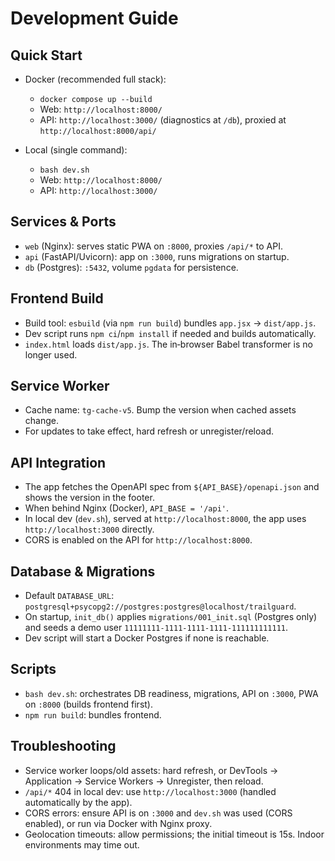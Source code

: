 # Development Guide

## Quick Start
- Docker (recommended full stack):
  - `docker compose up --build`
  - Web: `http://localhost:8000/`
  - API: `http://localhost:3000/` (diagnostics at `/db`), proxied at `http://localhost:8000/api/`

- Local (single command):
  - `bash dev.sh`
  - Web: `http://localhost:8000/`
  - API: `http://localhost:3000/`

## Services & Ports
- `web` (Nginx): serves static PWA on `:8000`, proxies `/api/*` to API.
- `api` (FastAPI/Uvicorn): app on `:3000`, runs migrations on startup.
- `db` (Postgres): `:5432`, volume `pgdata` for persistence.

## Frontend Build
- Build tool: `esbuild` (via `npm run build`) bundles `app.jsx` → `dist/app.js`.
- Dev script runs `npm ci`/`npm install` if needed and builds automatically.
- `index.html` loads `dist/app.js`. The in‑browser Babel transformer is no longer used.

## Service Worker
- Cache name: `tg-cache-v5`. Bump the version when cached assets change.
- For updates to take effect, hard refresh or unregister/reload.

## API Integration
- The app fetches the OpenAPI spec from `${API_BASE}/openapi.json` and shows the version in the footer.
- When behind Nginx (Docker), `API_BASE = '/api'`.
- In local dev (`dev.sh`), served at `http://localhost:8000`, the app uses `http://localhost:3000` directly.
- CORS is enabled on the API for `http://localhost:8000`.

## Database & Migrations
- Default `DATABASE_URL`: `postgresql+psycopg2://postgres:postgres@localhost/trailguard`.
- On startup, `init_db()` applies `migrations/001_init.sql` (Postgres only) and seeds a demo user `11111111-1111-1111-1111-111111111111`.
- Dev script will start a Docker Postgres if none is reachable.

## Scripts
- `bash dev.sh`: orchestrates DB readiness, migrations, API on `:3000`, PWA on `:8000` (builds frontend first).
- `npm run build`: bundles frontend.

## Troubleshooting
- Service worker loops/old assets: hard refresh, or DevTools → Application → Service Workers → Unregister, then reload.
- `/api/*` 404 in local dev: use `http://localhost:3000` (handled automatically by the app).
- CORS errors: ensure API is on `:3000` and `dev.sh` was used (CORS enabled), or run via Docker with Nginx proxy.
- Geolocation timeouts: allow permissions; the initial timeout is 15s. Indoor environments may time out.

